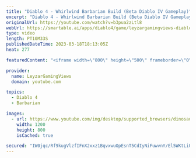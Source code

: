 ```yaml
---
title: "Diablo 4 - Whirlwind Barbarian Build (Beta Diablo IV Gameplay)"
excerpt: "Diablo 4 - Whirlwind Barbarian Build (Beta Diablo IV Gameplay) Quick Look at the Barbarian Whirlwind Build Guide in the first ..."
originalUrl: https://youtube.com/watch?v=b3pua2zLtl8
webUrl: https://smartable.ai/apps/diablo4/game/leyzargamingviews-diablo-4-whirlwind-barbarian-build-beta-diablo-iv-gameplay/
type: video
length: PT10M33S
publishedDateTime: 2023-03-18T18:13:05Z
heat: 277

featuredContent: "<iframe width=\"800\" height=\"500\" frameborder=\"0\" src=\"https://www.youtube.com/embed/b3pua2zLtl8\" allow=\"accelerometer; autoplay; encrypted-media; gyroscope; picture-in-picture\" allowfullscreen></iframe>"

provider:
  name: LeyzarGamingViews
  domain: youtube.com

topics:
  - Diablo 4
  - Barbarian

images:
  - url: https://www.youtube.com/img/desktop/supported_browsers/dinosaur.png
    width: 1200
    height: 800
    isCached: true

secured: "IW0jqc/Rf9kugVlzfIFnX2xxz1BqvxwuOpEsnT5CdIyNiFuwvnY/El5WKtLiUiWuYoW3BC6171M7RFE1l4T+cPctRo26IpY5g12I3JzfxgujXR1JO0z4EgPgiIwitBb85q3ThuwEeWiIh2qPmQczUqocptdm/ahngHfwwr61cN0slUEQBQDs6oA20SGapQqsCqohCWCDZJNfPk2ZY5WRgYsjxn7vFwGdXmEYFqZs/AXo8tA80dNkUTwHRVRmEGp18vY6nwfnX+NOPeBXxC0LGH7f8PHbr2UltymiGmd+ZeiH+I1UxwD9WGHk8CYyZKvq6cgVFoEyDpn+XKtwRww66DcnhbL2hsf50zcUXeHFXXk7dNGDT/9a/nehNcY+T7mq3Wuq/m61or7quT2e/OSnyqsGZ3LRTHanziML6+K6VnE=;F+lpnkC6JBqgWYFJ0Nygmg=="
---
```


